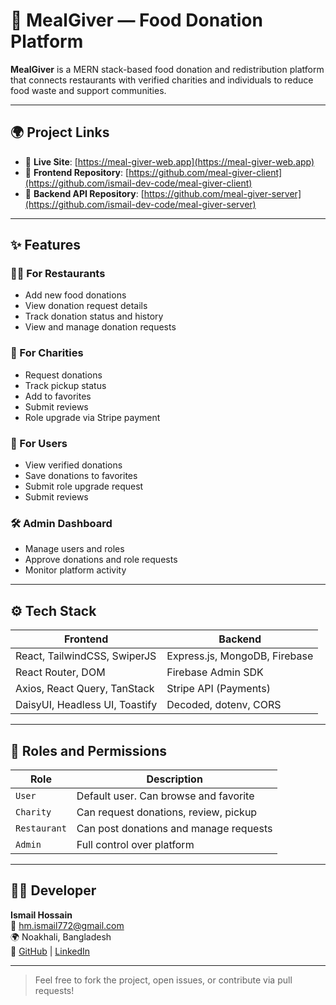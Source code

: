 # 🥗 MealGiver — Food Donation Platform

**MealGiver** is a MERN stack-based food donation and redistribution platform that connects restaurants with verified charities and individuals to reduce food waste and support communities.

---

## 🌍 Project Links

- 🔗 **Live Site**: [https://meal-giver-web.app](https://meal-giver-web.app)
- 🔗 **Frontend Repository**: [https://github.com/meal-giver-client](https://github.com/ismail-dev-code/meal-giver-client)
- 🔗 **Backend API Repository**: [https://github.com/meal-giver-server](https://github.com/ismail-dev-code/meal-giver-server)

---


<!-- ## 🔐 Demo Login Credentials

### 🔑 Admin
- **Email:** `admin@gmail.com`
- **Password:** `123456`

### 🍴 Restaurant
- **Email:** `restaurant@gmail.com`
- **Password:** `123456`

### ❤️ Charity
- **Email:** `charity@gmail.com`
- **Password:** `123456`

--- -->

## ✨ Features

### 👩‍🍳 For Restaurants
- Add new food donations  
- View donation request details  
- Track donation status and history  
- View and manage donation requests  

### 🏥 For Charities
- Request donations  
- Track pickup status 
- Add to favorites 
- Submit reviews  
- Role upgrade via Stripe payment  

### 👤 For Users
- View verified donations  
- Save donations to favorites  
- Submit role upgrade request  
- Submit reviews  

### 🛠 Admin Dashboard
- Manage users and roles  
- Approve donations and role requests  
- Monitor platform activity  

---

## ⚙️ Tech Stack

| Frontend                          | Backend                          |
| --------------------------------- | -------------------------------- |
| React, TailwindCSS, SwiperJS      | Express.js, MongoDB, Firebase    |
| React Router, DOM                 | Firebase Admin SDK               |
| Axios, React Query, TanStack      | Stripe API (Payments)            |
| DaisyUI, Headless UI, Toastify    | Decoded, dotenv, CORS            |

---

## 🔑 Roles and Permissions

| Role         | Description                            |
| ------------ | -------------------------------------- |
| `User`       | Default user. Can browse and favorite  |
| `Charity`    | Can request donations, review, pickup  |
| `Restaurant` | Can post donations and manage requests |
| `Admin`      | Full control over platform             |

---

## 🧑‍💻 Developer

**Ismail Hossain**  
📧 hm.ismail772@gmail.com  
🌍 Noakhali, Bangladesh  
🔗 [GitHub](https://github.com/ismail-dev-code) | [LinkedIn](https://www.linkedin.com/in/ismail-hossain24)

---

> Feel free to fork the project, open issues, or contribute via pull requests!

